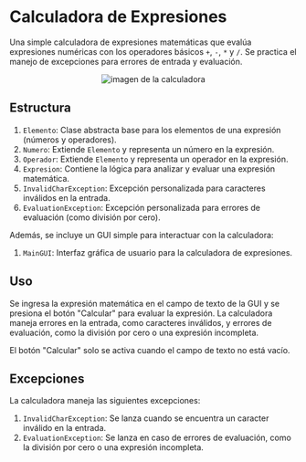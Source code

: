# Calculadora de Expresiones

Una simple calculadora de expresiones matemáticas que evalúa expresiones numéricas con los operadores básicos `+`, `-`, `*` y `/`. Se practica el manejo de excepciones para errores de entrada y evaluación.

<p align="center">
  <img src="https://lh3.googleusercontent.com/fife/APg5EOalhpb3Irj0Re88D0lcqdeKdJ8xgLDHr0XrFxBldN6pQK8MG3T-rYjntzgXrXGaWkEzB7CfLR4YQbZ_8HSp7HKvFzCvS8ZLnrDtGyS43VBRruatJjPMUOG64E0G04OTS6e9R6U1ANBs9bG8EAcqFkwtCpq9d50O9qRw6IkzH_G21eWfZglMR6ps_JJa_MwToqR-8aAYsu_ukUl8ndEzyxqIobbulefsFbYji5xohwF3B8EKBsytrTrdWd6Zu5FmmwMbSF3rlC08kWESGCtue0ibLemAOtzjcszoTpeCY8a8REX5grlZb4KEwYpOHyNAzJXPMKeTgr4It7Fv2xsNvzZkgqq3YRZhN6yOdWC7_zb3goc351K1aKM8HdFqZ3oWrfG0XNl5rHKHiDG8JmmifeWdCGgu8OZdQtkz1Qf-gx6-xrbLPRrdT6FW5OT4Mhz7VyadNCzTLbMwIpB25OZURRCIaVp_rkiHPdEWf7zV3HQtmC_YzZ8AVL0N0IyEWQxgGCsvXgaQmM6mFuKpkumh0D9eSUvDrUisBkWIq_aa24mq05dOD0Bub9Q7dROflpvSZ_wVFtaaeOL83ECAEpciiZ5yI8cfr9rrQeGGJWU-AEn_s2VJ2fIQyaifSzpuDhOBFhNM61JrC6-HtWSJDremA8Vpwmcv-wqQEfLC6h2vkmS5jG3VOXbkI1KO1tmLo2Mvm3iC9slGD9A9_jMdYfI4MxLZj-3ji2rHkJJwKdRZetNDAodz8Sxpul0c4jOwlV2A1gWF2vNxSvtASyV2R6d0JD8RoHWn9DKEjNCmb1CrDvkAzSYeG5xfozpb_zGtf0DbIV09IfrKPcpx1PkYhaGe96730HksWdOMxFWy9pPjbwqCm4WlqSY0PMRiBVhci0QCDEBTE5okNtzMIKVnbb_AGnGonhMSgFF-oB_ozZ3IXtRsAvIXJtLBva0ZnBj4lriFuPVvhcmZdNR5_aQSmqNQVBSTEL4LThRIjFm8Mz2z6FlMk87ba-5Jv5_b-qUIgsyZ8YK0ZnGSWHKTgImtNoApL98al5h3tBfp09_eIjvbtyFDUq6fN49z5OkLH9Idd-J_FULHkYmIcjguUVWw7Jplvk-7STtcLIYoaB8GZ2AMaNNGGEKvIUs43EUhbKvm7agusoz8jm5xt24Uty8ocgAyuA0odlzDaXlVB8inhdE3sy4rry3ApR2eZfMvJACUL8VEVRYkeQaLEKNIMSuha7MbITPaZyp85pG9dPSsTDUazuFW_Ex3_i2F5MW2Q0LPtpXhgaV72-_t2Erd1Jj9_nfXUw7QCXPXeZY6RcrCnUtz6-qBKO2b9FnTHCC76KqlGSZCxq7XfI4U6H9RSZt2_bhb3Q4eEGTaG9nooQWvNQ58Md-Cgg-UF8h3BwHGNIY8loIl03MXNe_DnS4lG3NQkrkPEVnF4G9gICJloDy3uMVpkqvi6593rPJ0jCQ3iLTwDY6gvlbvcnRy4oJYtZCSgsxgR_lpfCojrrVnZ82oZ_1rhFK3cayW7Eo0wd30qUKY5kr7H1AlnxX37nISZehf1Yj0sUhVoJ4ubxp9sxcgDg=w1868-h903" alt="imagen de la calculadora">
</p>

## Estructura

1. `Elemento`: Clase abstracta base para los elementos de una expresión (números y operadores).
2. `Numero`: Extiende `Elemento` y representa un número en la expresión.
3. `Operador`: Extiende `Elemento` y representa un operador en la expresión.
4. `Expresion`: Contiene la lógica para analizar y evaluar una expresión matemática.
5. `InvalidCharException`: Excepción personalizada para caracteres inválidos en la entrada.
6. `EvaluationException`: Excepción personalizada para errores de evaluación (como división por cero).

Además, se incluye un GUI simple para interactuar con la calculadora:

1. `MainGUI`: Interfaz gráfica de usuario para la calculadora de expresiones.

## Uso

Se ingresa la expresión matemática en el campo de texto de la GUI y se presiona el botón "Calcular" para evaluar la expresión. La calculadora maneja errores en la entrada, como caracteres inválidos, y errores de evaluación, como la división por cero o una expresión incompleta.

El botón "Calcular" solo se activa cuando el campo de texto no está vacío.

## Excepciones

La calculadora maneja las siguientes excepciones:

1. `InvalidCharException`: Se lanza cuando se encuentra un caracter inválido en la entrada.
2. `EvaluationException`: Se lanza en caso de errores de evaluación, como la división por cero o una expresión incompleta.
